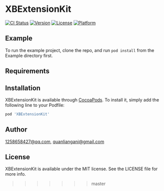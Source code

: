 # XBExtensionKit

[![CI Status](https://img.shields.io/travis/1258658427@qq.com/XBExtensionKit.svg?style=flat)](https://travis-ci.org/1258658427@qq.com/XBExtensionKit)
[![Version](https://img.shields.io/cocoapods/v/XBExtensionKit.svg?style=flat)](https://cocoapods.org/pods/XBExtensionKit)
[![License](https://img.shields.io/cocoapods/l/XBExtensionKit.svg?style=flat)](https://cocoapods.org/pods/XBExtensionKit)
[![Platform](https://img.shields.io/cocoapods/p/XBExtensionKit.svg?style=flat)](https://cocoapods.org/pods/XBExtensionKit)

## Example

To run the example project, clone the repo, and run `pod install` from the Example directory first.

## Requirements

## Installation

XBExtensionKit is available through [CocoaPods](https://cocoapods.org). To install
it, simply add the following line to your Podfile:

```ruby
pod 'XBExtensionKit'
```

## Author

1258658427@qq.com, quanliangani@gmail.com

## License

XBExtensionKit is available under the MIT license. See the LICENSE file for more info.
>>>>>>> master
